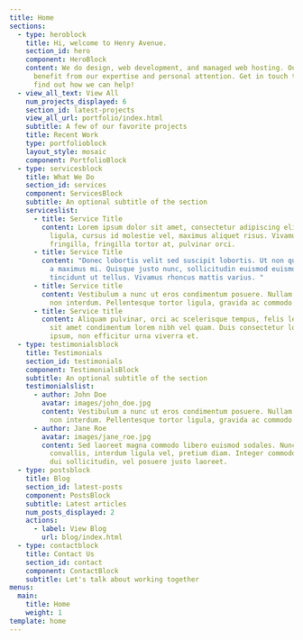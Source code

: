 ```yaml
---
title: Home
sections:
  - type: heroblock
    title: Hi, welcome to Henry Avenue.
    section_id: hero
    component: HeroBlock
    content: We do design, web development, and managed web hosting. Our clients
      benefit from our expertise and personal attention. Get in touch today to
      find out how we can help!
  - view_all_text: View All
    num_projects_displayed: 6
    section_id: latest-projects
    view_all_url: portfolio/index.html
    subtitle: A few of our favorite projects
    title: Recent Work
    type: portfolioblock
    layout_style: mosaic
    component: PortfolioBlock
  - type: servicesblock
    title: What We Do
    section_id: services
    component: ServicesBlock
    subtitle: An optional subtitle of the section
    serviceslist:
      - title: Service Title
        content: Lorem ipsum dolor sit amet, consectetur adipiscing elit. Donec nisl
          ligula, cursus id molestie vel, maximus aliquet risus. Vivamus in nibh
          fringilla, fringilla tortor at, pulvinar orci.
      - title: Service Title
        content: "Donec lobortis velit sed suscipit lobortis. Ut non quam metus. Nullam
          a maximus mi. Quisque justo nunc, sollicitudin euismod euismod at,
          tincidunt ut tellus. Vivamus rhoncus mattis varius. "
      - title: Service title
        content: Vestibulum a nunc ut eros condimentum posuere. Nullam dapibus quis nunc
          non interdum. Pellentesque tortor ligula, gravida ac commodo eu.
      - title: Service title
        content: Aliquam pulvinar, orci ac scelerisque tempus, felis leo sagittis justo,
          sit amet condimentum lorem nibh vel quam. Duis consectetur lorem
          ipsum, non efficitur urna viverra et.
  - type: testimonialsblock
    title: Testimonials
    section_id: testimonials
    component: TestimonialsBlock
    subtitle: An optional subtitle of the section
    testimonialslist:
      - author: John Doe
        avatar: images/john_doe.jpg
        content: Vestibulum a nunc ut eros condimentum posuere. Nullam dapibus quis nunc
          non interdum. Pellentesque tortor ligula, gravida ac commodo eu.
      - author: Jane Roe
        avatar: images/jane_roe.jpg
        content: Sed laoreet magna commodo libero euismod sodales. Nunc ac libero
          convallis, interdum ligula vel, pretium diam. Integer commodo sem at
          dui sollicitudin, vel posuere justo laoreet.
  - type: postsblock
    title: Blog
    section_id: latest-posts
    component: PostsBlock
    subtitle: Latest articles
    num_posts_displayed: 2
    actions:
      - label: View Blog
        url: blog/index.html
  - type: contactblock
    title: Contact Us
    section_id: contact
    component: ContactBlock
    subtitle: Let's talk about working together
menus:
  main:
    title: Home
    weight: 1
template: home
---
```


